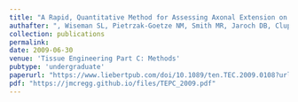 ```yaml
---
title: "A Rapid, Quantitative Method for Assessing Axonal Extension on Biomaterial Platforms"
authafter: ", Wiseman SL, Pietrzak-Goetze NM, Smith MR, Jaroch DB, Clupper DC, Gilbert RJ"
collection: publications
permalink:
date: 2009-06-30
venue: 'Tissue Engineering Part C: Methods'
pubtype: 'undergraduate'
paperurl: "https://www.liebertpub.com/doi/10.1089/ten.TEC.2009.0108?url_ver=Z39.88-2003&rfr_id=ori%3Arid%3Acrossref.org&rfr_dat=cr_pub++0pubmed"
pdf: "https://jmcregg.github.io/files/TEPC_2009.pdf"
---
```

